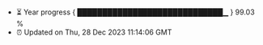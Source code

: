 - ⏳ Year progress { █████████████████████████████▁ } 99.03 %
- ⏰ Updated on Thu, 28 Dec 2023 11:14:06 GMT

